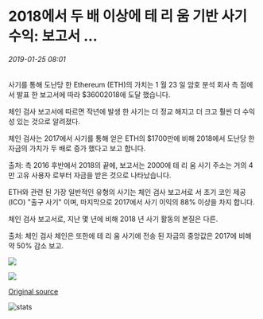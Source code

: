 # 2018에서 두 배 이상에 테 리 움 기반 사기 수익: 보고서 ...

###### 2019-01-25 08:01

사기를 통해 도난당 한 Ethereum (ETH)의 가치는 1 월 23 일 암호 분석 회사 측 점에서 발표 한 보고서에 따라 $36002018에 도달 했습니다.

체인 검사 보고서에 따르면 작년에 발생 한 사기는 더 정교 해지고 더 크고 훨씬 더 수익성 있는 것으로 알려졌다.

체인 검사는 2017에서 사기를 통해 얻은 ETH의 $1700만에 비해 2018에서 도난당 한 자금의 가치가 두 배로 증가 했다고 보고 합니다.

출처: 측 2016 후반에서 2018의 끝에, 보고서는 2000에 테 리 움 사기 주소는 거의 4만 고유 사용자 로부터 자금을 받은 것으로 나타났습니다.

ETH와 관련 된 가장 일반적인 유형의 사기는 체인 검사 보고서로 서 초기 코인 제공 (ICO) "출구 사기" 이며, 마지막으로 2017에서 사기 이익의 88% 이상을 차지 합니다.

체인 검사 보고서로, 지난 몇 년에 비해 2018 년 사기 활동의 본질은 다른.

출처: 체인 검사 체인은 또한에 테 리 움 사기에 전송 된 자금의 중앙값은 2017에 비해 약 50% 감소 보고.

![](https://s3.cointelegraph.com/storage/uploads/view/15936ac5126a720871b1d3a52303e9d9.png)

![](https://s3.cointelegraph.com/storage/uploads/view/7438870c2dd9bb60859d0373854ebcaf.png)

[Original source](https://cointelegraph.com/news/ethereum-based-scam-revenue-more-than-doubled-in-2018-report)

![stats](https://c.statcounter.com/11760860/0/a89fa40b/1/ "stats")
